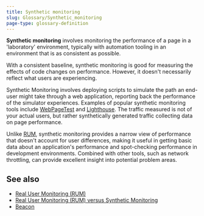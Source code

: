 ```yaml
---
title: Synthetic monitoring
slug: Glossary/Synthetic_monitoring
page-type: glossary-definition
---
```


**Synthetic monitoring** involves monitoring the performance of a page in a 'laboratory' environment, typically with automation tooling in an environment that is as consistent as possible.

With a consistent baseline, synthetic monitoring is good for measuring the effects of code changes on performance. However, it doesn't necessarily reflect what users are experiencing.

Synthetic Monitoring involves deploying scripts to simulate the path an end-user might take through a web application, reporting back the performance of the simulator experiences. Examples of popular synthetic monitoring tools include [WebPageTest](https://webpagetest.org) and [Lighthouse](https://developer.chrome.com/docs/lighthouse/overview/). The traffic measured is not of your actual users, but rather synthetically generated traffic collecting data on page performance.

Unlike [RUM](/en-US/docs/Glossary/Real_User_Monitoring), synthetic monitoring provides a narrow view of performance that doesn't account for user differences, making it useful in getting basic data about an application's performance and spot-checking performance in development environments. Combined with other tools, such as network throttling, can provide excellent insight into potential problem areas.

## See also

- [Real User Monitoring (RUM)](/en-US/docs/Glossary/Real_User_Monitoring)
- [Real User Monitoring (RUM) versus Synthetic Monitoring](/en-US/docs/Web/Performance/Rum-vs-Synthetic)
- [Beacon](/en-US/docs/Glossary/Beacon)
